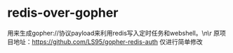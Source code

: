 # redis-over-gopher
用来生成gopher://协议payload来利用redis写入定时任务和webshell。\n\r
原项目地址：https://github.com/LS95/gopher-redis-auth
仅进行简单修改
